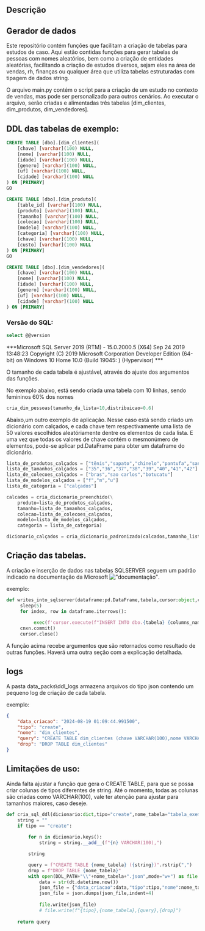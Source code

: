 ## Descrição

## Gerador de dados

Este repositório contém funções que facilitam a criação de tabelas para estudos de caso. 
Aqui estão contidas funções para gerar tabelas de pessoas com nomes aleatórios, bem como a criação de entidades aleatórias, facilitando a criação de estudos diversos, sejam eles na área de vendas, rh, finanças ou qualquer área que utiliza tabelas estruturadas com tipagem de dados string. <br>

O arquivo main.py contém o script para a criação de um estudo no contexto de vendas, mas pode ser personalizado para outros cenários.
Ao executar o arquivo, serão criadas e alimentadas três tabelas [dim_clientes, dim_produtos, dim_vendedores].

## DDL das tabelas de exemplo:

```sql
CREATE TABLE [dbo].[dim_clientes](
	[chave] [varchar](100) NULL,
	[nome] [varchar](100) NULL,
	[idade] [varchar](100) NULL,
	[genero] [varchar](100) NULL,
	[uf] [varchar](100) NULL,
	[cidade] [varchar](100) NULL
) ON [PRIMARY]
GO

CREATE TABLE [dbo].[dim_produto](
	[table_id] [varchar](100) NULL,
	[produto] [varchar](100) NULL,
	[tamanho] [varchar](100) NULL,
	[colecao] [varchar](100) NULL,
	[modelo] [varchar](100) NULL,
	[categoria] [varchar](100) NULL,
	[chave] [varchar](100) NULL,
	[custo] [varchar](100) NULL
) ON [PRIMARY]
GO

CREATE TABLE [dbo].[dim_vendedores](
	[chave] [varchar](100) NULL,
	[nome] [varchar](100) NULL,
	[idade] [varchar](100) NULL,
	[genero] [varchar](100) NULL,
	[uf] [varchar](100) NULL,
	[cidade] [varchar](100) NULL
) ON [PRIMARY]
```


### Versão do SQL:
```sql
select @@version
```

***Microsoft SQL Server 2019 (RTM) - 15.0.2000.5 (X64)   Sep 24 2019 13:48:23   Copyright (C) 2019 Microsoft Corporation  Developer Edition (64-bit) on Windows 10 Home 10.0 <X64> (Build 19045: ) (Hypervisor) ***



O tamanho de cada tabela é ajustável, através do ajuste dos argumentos das funções.

No exemplo abaixo, está sendo criada uma tabela com 10 linhas, sendo femininos 60% dos nomes

```python
cria_dim_pessoas(tamanho_da_lista=10,distribuicao=0.6)
```

Abaixo,um outro exemplo de aplicação. Nesse caso está sendo criado um dicionário com calçados, e cada chave tem respectivamente uma lista de 50 valores escolhidos aleatóriamente dentre os elementos de cada lista. E uma vez que todas os valores de chave contém o mesmonúmero de elementos, pode-se aplicar pd.DataFrame para obter um dataframe do dicionário.

```python
lista_de_produtos_calçados = ["tênis","sapato","chinelo","pantufa","sandália"]
lista_de_tamanhos_calçados = ["35","36","37","38","39","40","41","42"]
lista_de_colecoes_calçados = ["bras","sao carlos","botucatu"]
lista_de_modelos_calçados = ["f","m","u"]
lista_de_categoria = ["calçados"]

calcados = cria_dicionario_preenchido(\
    produto=lista_de_produtos_calçados,
    tamanho=lista_de_tamanhos_calçados,
    colecao=lista_de_colecoes_calçados,
    modelo=lista_de_modelos_calçados,
    categoria = lista_de_categoria)

dicionario_calçados = cria_dicionario_padronizado(calcados,tamanho_lista=50)
```

## Criação das tabelas.

A criação e inserção de dados nas tabelas SQLSERVER seguem um padrão indicado na documentação da Microsoft !["documentação"](https://learn.microsoft.com/en-us/sql/machine-learning/data-exploration/python-dataframe-sql-server?view=sql-server-ver16#load-a-dataframe-from-the-csv-file).

exemplo:
```python
def writes_into_sqlserver(dataframe:pd.DataFrame,tabela,cursor:object,cnxn:object,columns_names:str,question_marks:str,columns:str):
     sleep(5)
     for index, row in dataframe.iterrows():
          
          exec(f'cursor.execute(f"INSERT INTO dbo.{tabela} {columns_names} values{question_marks}", {columns})')
     cnxn.commit()
     cursor.close()
```

A função acima recebe argumentos que são retornados como resultado de outras funções. Haverá uma outra seção com a explicação detalhada.

## logs
A pasta data_packs\ddl_logs armazena arquivos do tipo json contendo um pequeno log de criação de cada tabela. 

exemplo:
```json
{
    "data_criacao": "2024-08-19 01:09:44.991500",
    "tipo": "create",
    "nome": "dim_clientes",
    "query": "CREATE TABLE dim_clientes (chave VARCHAR(100),nome VARCHAR(100),idade VARCHAR(100),genero VARCHAR(100),uf VARCHAR(100),cidade VARCHAR(100),)",
    "drop": "DROP TABLE dim_clientes"
}
```

## Limitações de uso:
Ainda falta ajustar a função que gera o CREATE TABLE, para que se possa criar colunas de tipos diferentes de string. Até o momento, todas as colunas são criadas como VARCHAR(100), vale ter atenção para ajustar para tamanhos maiores, caso deseje.


```python
def cria_sql_ddl(dicionario:dict,tipo="create",nome_tabela="tabela_exemplo"):
    string = ""
    if tipo == "create":
        
        for n in dicionario.keys():
            string = string.__add__(f"{n} VARCHAR(100),")

        string

        query = f"CREATE TABLE {nome_tabela} ({string})".rstrip(",")
        drop = f"DROP TABLE {nome_tabela}"
        with open(DDL_PATH+"\\"+nome_tabela+".json",mode="w+") as file:
            data = str(dt.datetime.now())
            json_file = {"data_criacao":data,"tipo":tipo,"nome":nome_tabela,"query":query,"drop":drop}
            json_file = json.dumps(json_file,indent=4)
            
            file.write(json_file)
            # file.write(f"{tipo},{nome_tabela},{query},{drop}")
    
    return query
```